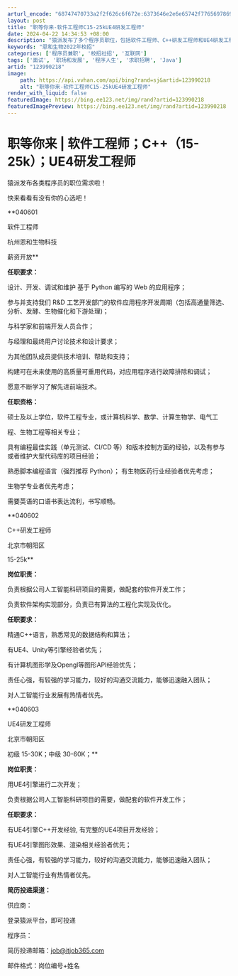 ```yaml
---
arturl_encode: "68747470733a2f2f626c6f672e:6373646e2e6e65742f77656978696e5f34393636343632322f:61727469636c652f64657461696c732f313233393930323138"
layout: post
title: "职等你来-软件工程师C15-25kUE4研发工程师"
date: 2024-04-22 14:34:53 +08:00
description: "猿派发布了多个程序员职位，包括软件工程师、C++研发工程师和UE4研发工程师。软件工程师需要精通Py"
keywords: "恩和生物2022年校招"
categories: ['程序员兼职', '校招社招', '互联网']
tags: ['面试', '职场和发展', '程序人生', '求职招聘', 'Java']
artid: "123990218"
image:
    path: https://api.vvhan.com/api/bing?rand=sj&artid=123990218
    alt: "职等你来-软件工程师C15-25kUE4研发工程师"
render_with_liquid: false
featuredImage: https://bing.ee123.net/img/rand?artid=123990218
featuredImagePreview: https://bing.ee123.net/img/rand?artid=123990218
---
```


# 职等你来 | 软件工程师；C++（15-25k）；UE4研发工程师

猿派发布各类程序员的职位需求啦！

快来看看有没有你的心选吧！

**040601
  
软件工程师
  
杭州恩和生物科技
  
薪资开放**

**任职要求：**

设计、开发、调试和维护 基于 Python 编写的 Web 的应用程序；

参与并支持我们 R&D 工艺开发部门的软件应用程序开发周期（包括高通量筛选、分析、发酵、生物催化和下游处理)；

与科学家和前端开发人员合作；

与经理和最终用户讨论技术和设计要求；

为其他团队成员提供技术培训、帮助和支持；

构建可在未来使用的高质量可重用代码，对应用程序进行故障排除和调试；

愿意不断学习了解先进前端技术。

**任职资格：**

硕士及以上学位，软件工程专业，或计算机科学、数学、计算生物学、电气工

程、生物工程等相关专业；

具有编程最佳实践（单元测试、CI/CD 等）和版本控制方面的经验，以及有参与或者维护大型代码库的项目经验；

熟悉脚本编程语言（强烈推荐 Python）； 有生物医药行业经验者优先考虑；

生物学专业者优先考虑；

需要英语的口语书表达流利，书写顺畅。

**040602
  
C++研发工程师
  
北京市朝阳区
  
15-25k**

**岗位职责：**

负责根据公司人工智能科研项目的需要，做配套的软件开发工作；

负责软件架构实现部分，负责已有算法的工程化实现及优化。

**任职要求：**

精通C++语言，熟悉常见的数据结构和算法；

有UE4、Unity等引擎经验者优先；

有计算机图形学及Opengl等图形API经验优先；

责任心强，有较强的学习能力，较好的沟通交流能力，能够迅速融入团队；

对人工智能行业发展有热情者优先。

**040603
  
UE4研发工程师
  
北京市朝阳区
  
初级 15-30K；中级 30-60K；**

**岗位职责：**

用UE4引擎进行二次开发；

负责根据公司人工智能科研项目的需要，做配套的软件开发工作；

**任职要求：**

有UE4引擎C++开发经验, 有完整的UE4项目开发经验；

有UE4引擎图形效果、渲染相关经验者优先；

责任心强，有较强的学习能力，较好的沟通交流能力，能够迅速融入团队；

对人工智能行业有热情者优先。

**简历投递渠道：**

供应商：

登录猿派平台，即可投递

程序员：

简历投递邮箱：job@itjob365.com

邮件格式：岗位编号+姓名